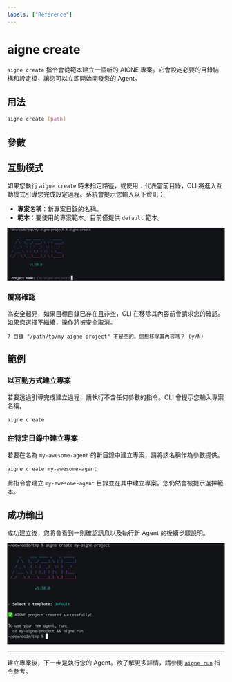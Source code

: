 ```yaml
---
labels: ["Reference"]
---
```


# aigne create

`aigne create` 指令會從範本建立一個新的 AIGNE 專案。它會設定必要的目錄結構和設定檔，讓您可以立即開始開發您的 Agent。

## 用法

```bash 基本用法 icon=lucide:terminal
aigne create [path]
```

## 參數

<x-field data-name="path" data-type="string" data-default="." data-required="false" data-desc="將建立新專案目錄的路徑。如果省略，預設為當前目錄，並會觸發互動模式提示您輸入專案名稱。"></x-field>

## 互動模式

如果您執行 `aigne create` 時未指定路徑，或使用 `.` 代表當前目錄，CLI 將進入互動模式引導您完成設定過程。系統會提示您輸入以下資訊：

*   **專案名稱**：新專案目錄的名稱。
*   **範本**：要使用的專案範本。目前僅提供 `default` 範本。

![Interactive prompt for project name](../assets/create/create-project-interactive-project-name-prompt.png)

### 覆寫確認

為安全起見，如果目標目錄已存在且非空，CLI 在移除其內容前會請求您的確認。如果您選擇不繼續，操作將被安全取消。

```text 確認提示
? 目錄 "/path/to/my-aigne-project" 不是空的。您想移除其內容嗎？ (y/N)
```

## 範例

### 以互動方式建立專案

若要透過引導完成建立過程，請執行不含任何參數的指令。CLI 會提示您輸入專案名稱。

```bash 在當前目錄中建立 icon=lucide:terminal
aigne create
```

### 在特定目錄中建立專案

若要在名為 `my-awesome-agent` 的新目錄中建立專案，請將該名稱作為參數提供。

```bash 在新的 'my-awesome-agent' 目錄中建立 icon=lucide:terminal
aigne create my-awesome-agent
```

此指令會建立 `my-awesome-agent` 目錄並在其中建立專案。您仍然會被提示選擇範本。

## 成功輸出

成功建立後，您將會看到一則確認訊息以及執行新 Agent 的後續步驟說明。

![Project creation success message](../assets/create/create-project-using-default-template-success-message.png)

---

建立專案後，下一步是執行您的 Agent。欲了解更多詳情，請參閱 [`aigne run`](./command-reference-run.md) 指令參考。
